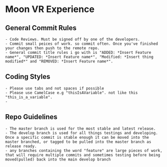 # Moon VR Experience

## General Commit Rules
	- Code Reviews. Must be signed off by one of the developers.
	- Commit small peices of work. so commit often. Once you've finished your changes then push to the remote repo. 
	- General commit title rules i go with is "ADDED: *Insert Feature name*", "UPDATED: *Insert Feature name*", "Modified: *Insert thing modified*" and "REMOVED: *Insert Feature name*".

## Coding Styles
	- Please use tabs and not spaces if possible
	- Please use CamelCase e.g "thisIsAVariable". not like this "this_is_a_variable". 
	- 

## Repo Guidelines
	- The master branch is used for the most stable and latest release. 
	- The develop branch is used for all things testings and developing. Once a specific commit is stable enough it can be moved into the master branched, or tagged to be pulled into the master branch as release ready.
	- any branches containing the word "feature" are large pieces of work, that will require multiple commits and sometimes testing before being moved(pulled) back into the main develop branch
	
